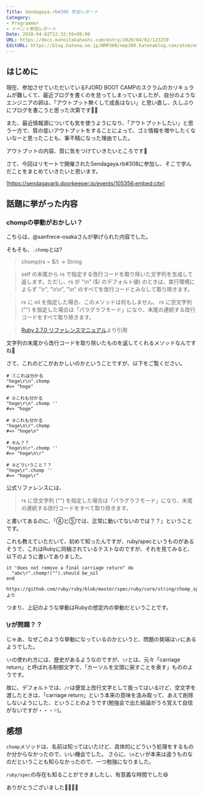 ```yaml
---
Title: Sendagaya.rb#308 参加レポート
Category:
- Programmer
- イベント参加レポート
Date: 2020-04-02T12:32:59+09:00
URL: https://docs.koheitakahashi.com/entry/2020/04/02/123259
EditURL: https://blog.hatena.ne.jp/NMP300/nmp300.hatenablog.com/atom/entry/26006613543719531
---
```


## はじめに

現在、参加させていただいているFJORD BOOT CAMPのスクラムのカリキュラムが難しくて、最近ブログを書くのを怠ってしまっていましたが、自分のようなエンジニアの卵は、「アウトプット無くして成長はない」と思い直し、久しぶりにブログを書こうと思った次第です🙇‍♂️

また、最近情報源についても気を使うようになり、「アウトプットしたい」と思う一方で、質の低いアウトプットをすることによって、ゴミ情報を増やしたくないなーと思ったことも、筆不精になった理由でした。

アウトプットの内容、質に気をつけていきたいところです💪

さて、今回はリモートで開催されたSendagaya.rb#308に参加し、そこで学んだことをまとめていきたいと思います。



[https://sendagayarb.doorkeeper.jp/events/105356:embed:cite]



## 話題に挙がった内容
### chompの挙動がおかしい？

こちらは、@sanfrece-osakaさんが挙げられた内容でした。

そもそも、`.chomp`とは?

> chomp(rs = $/) -> String

> self の末尾から rs で指定する改行コードを取り除いた文字列を生成して返します。ただし、rs が "\n" ($/ のデフォルト値) のときは、実行環境によらず "\r", "\r\n", "\n" のすべてを改行コードとみなして取り除きます。

> rs に nil を指定した場合、このメソッドは何もしません。
> rs に空文字列 ("") を指定した場合は「パラグラフモード」になり、末尾の連続する改行コードをすべて取り除きます。

> [Ruby 2.7.0 リファレンスマニュアル](https://docs.ruby-lang.org/ja/latest/method/String/i/chomp.html)より引用

文字列の末尾から改行コードを取り除いたものを返してくれるメソッドなんですね👀

さて、これのどこがおかしいのかということですが、以下をご覧ください。

```
# ①これは分かる
"hoge\r\n".chomp
#=> "hoge"

# ②これも分かる
"hoge\r\n".chomp ''
#=> "hoge"

# ③これも分かる
"hoge\n\r".chomp
#=> "hoge\n"

# ④ん？？
"hoge\n\r".chomp ''
#=> "hoge\n\r"

# ⑤どういうこと？？
"hoge\r".chomp ''
#=> "hoge\r"
```

公式リファレンスには、

> rs に空文字列 ("") を指定した場合は「パラグラフモード」になり、末尾の連続する改行コードをすべて取り除きます。

と書いてあるのに、「④と⑤では、正常に動いてないのでは？？」ということです。

これも教えていただいて、初めて知ったんですが、ruby/specというものがあるそうで、これはRubyに同梱されているテストなのですが、それを見てみると、以下のように書いてありました。

```
it "does not remove a final carriage return" do
  "abc\r".chomp!("").should be_nil
end

https://github.com/ruby/ruby/blob/master/spec/ruby/core/string/chomp_spec.rb より
```

つまり、上記のような挙動はRubyの想定内の挙動だということです。

### \rが問題？？

じゃあ、なぜこのような挙動になっているのかというと、問題の発端は`\r`にあるようでした。

`\r`の使われ方には、歴史があるようなのですが、`\r`とは、元々「carriage return」と呼ばれる制御文字で、「カーソルを文頭に戻すことを表す」もののようです。

故に、デフォルトでは、`/r`は便宜上改行文字として扱ってはいるけど、空文字を渡したときは、「carriage return」という本来の意味を汲み取って、あえて削除しないようにした、ということのようです(勉強会で出た結論がうろ覚えて自信がないですが・・・💦)。

## 感想

`chomp`メソッドは、名前は知ってはいたけど、具体的にどういう処理をするものか分からなかったので、いい機会でした。
さらに、`\n`と`\r`が本来は違うものなのだということも知らなかったので、一つ勉強になりました。

`ruby/spec`の存在も知ることができましたし、有意義な時間でした😆

ありがとうございました🙇‍♂️🙇‍♂️
